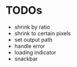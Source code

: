 # TODOs

- shrink by ratio
- shrink to certain pixels
- set output path
- handle error
- loading indicator
- snackbar
